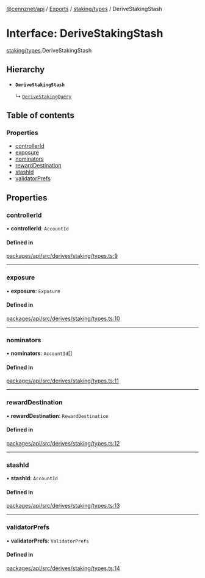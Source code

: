[@cennznet/api](../README.md) / [Exports](../modules.md) / [staking/types](../modules/staking_types.md) / DeriveStakingStash

# Interface: DeriveStakingStash

[staking/types](../modules/staking_types.md).DeriveStakingStash

## Hierarchy

- **`DeriveStakingStash`**

  ↳ [`DeriveStakingQuery`](staking_types.derivestakingquery.md)

## Table of contents

### Properties

- [controllerId](staking_types.derivestakingstash.md#controllerid)
- [exposure](staking_types.derivestakingstash.md#exposure)
- [nominators](staking_types.derivestakingstash.md#nominators)
- [rewardDestination](staking_types.derivestakingstash.md#rewarddestination)
- [stashId](staking_types.derivestakingstash.md#stashid)
- [validatorPrefs](staking_types.derivestakingstash.md#validatorprefs)

## Properties

### controllerId

• **controllerId**: `AccountId`

#### Defined in

[packages/api/src/derives/staking/types.ts:9](https://github.com/cennznet/api.js/blob/bb4a996/packages/api/src/derives/staking/types.ts#L9)

___

### exposure

• **exposure**: `Exposure`

#### Defined in

[packages/api/src/derives/staking/types.ts:10](https://github.com/cennznet/api.js/blob/bb4a996/packages/api/src/derives/staking/types.ts#L10)

___

### nominators

• **nominators**: `AccountId`[]

#### Defined in

[packages/api/src/derives/staking/types.ts:11](https://github.com/cennznet/api.js/blob/bb4a996/packages/api/src/derives/staking/types.ts#L11)

___

### rewardDestination

• **rewardDestination**: `RewardDestination`

#### Defined in

[packages/api/src/derives/staking/types.ts:12](https://github.com/cennznet/api.js/blob/bb4a996/packages/api/src/derives/staking/types.ts#L12)

___

### stashId

• **stashId**: `AccountId`

#### Defined in

[packages/api/src/derives/staking/types.ts:13](https://github.com/cennznet/api.js/blob/bb4a996/packages/api/src/derives/staking/types.ts#L13)

___

### validatorPrefs

• **validatorPrefs**: `ValidatorPrefs`

#### Defined in

[packages/api/src/derives/staking/types.ts:14](https://github.com/cennznet/api.js/blob/bb4a996/packages/api/src/derives/staking/types.ts#L14)
